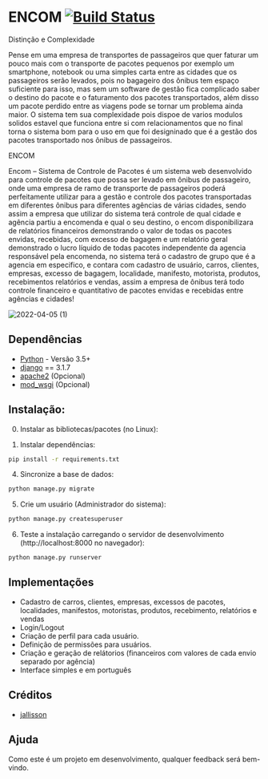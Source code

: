 # ENCOM [![Build Status](https://travis-ci.org/thiagopena/djangoSIGE.svg?branch=master)](https://travis-ci.org/thiagopena/djangoSIGE)

Distinção e Complexidade

Pense em uma empresa de transportes de passageiros que quer faturar um pouco mais com o transporte de pacotes pequenos por exemplo um smartphone, notebook ou uma simples carta entre as cidades que os passageiros serão levados, pois no bagageiro dos ônibus tem espaço suficiente para isso, mas sem um software de gestão fica complicado saber o destino do pacote e o faturamento dos pacotes transportados, além disso um pacote perdido entre as viagens pode se tornar um problema ainda maior.  O sistema tem sua complexidade pois dispoe de varios modulos solidos estavel que funciona entre si com relacionamentos que no final torna o sistema bom para o uso em que foi designinado que é a gestão dos pacotes transportado nos ônibus de passageiros.

ENCOM 

Encom – Sistema de Controle de Pacotes é um sistema web desenvolvido para controle de pacotes que possa ser levado em ônibus de passageiro, onde uma empresa de ramo de 
transporte de passageiros poderá perfeitamente utilizar para a gestão e controle dos pacotes transportadas em diferentes ônibus para diferentes agências de várias 
cidades, sendo assim a empresa que utilizar do sistema terá controle de qual cidade e agência partiu a encomenda e qual o seu destino, o encom disponibilizara de 
relatórios financeiros demonstrando o valor de todas os pacotes envidas, recebidas, com excesso de bagagem e um relatório geral demonstrado o lucro líquido de todas 
pacotes independente da agencia responsável pela encomenda, no sistema terá o  cadastro de grupo que é a agencia em especifico, e contara com cadastro de usuário, 
carros, clientes, empresas, excesso de bagagem, localidade, manifesto, motorista, produtos, recebimentos relatórios e vendas, assim a empresa de ônibus terá todo 
controle financeiro e quantitativo de pacotes envidas e recebidas entre agências e cidades! 


![2022-04-05 (1)](https://user-images.githubusercontent.com/43224822/161877537-c78508c3-f5ab-4fdd-a23a-d554c580fdfd.png)



## Dependências

- [Python](https://www.python.org/downloads/) - Versão 3.5+
- [django](http://www.djangoproject.com) == 3.1.7
- [apache2](https://www.apache.org/) (Opcional)
- [mod_wsgi](https://modwsgi.readthedocs.io/en/develop/) (Opcional)

## Instalação:

0. Instalar as bibliotecas/pacotes (no Linux):

1. Instalar dependências:

```bash
pip install -r requirements.txt
```

4. Sincronize a base de dados:

```bash
python manage.py migrate
```

5. Crie um usuário (Administrador do sistema):

```bash
python manage.py createsuperuser
```

6. Teste a instalação carregando o servidor de desenvolvimento (http://localhost:8000 no navegador):

```bash
python manage.py runserver
```

## Implementações

- Cadastro de carros, clientes, empresas, excessos de pacotes, localidades, manifestos, motoristas, produtos, recebimento, relatórios e vendas
- Login/Logout
- Criação de perfil para cada usuário.
- Definição de permissões para usuários.
- Criação e geração de relátorios (financeiros com valores de cada envio separado por agência)
- Interface simples e em português

## Créditos

- [jallisson](https://github.com/jallisson)


## Ajuda

Como este é um projeto em desenvolvimento, qualquer feedback será bem-vindo.
